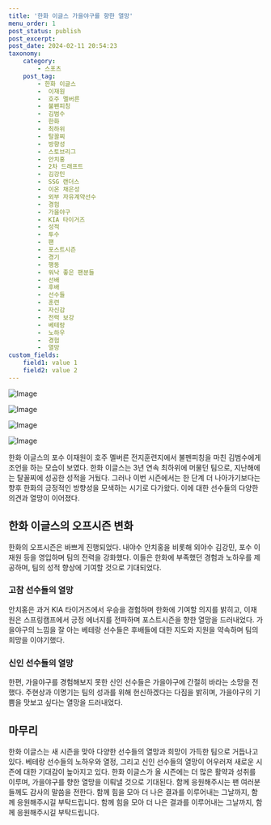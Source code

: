 ```yaml
---
title: '한화 이글스 가을야구를 향한 열망'
menu_order: 1
post_status: publish
post_excerpt: 
post_date: 2024-02-11 20:54:23
taxonomy:
    category:
        - 스포츠
    post_tag:
        - 한화 이글스
        -  이재원
        -  호주 멜버른
        -  불펜피칭
        -  김범수
        -  한화
        -  최하위
        -  탈꼴찌
        -  방향성
        -  스토브리그
        -  안치홍
        -  2차 드래프트
        -  김강민
        -  SSG 랜더스
        -  이온 채은성
        -  외부 자유계약선수
        -  경험
        -  가을야구
        -  KIA 타이거즈
        -  성적
        -  투수
        -  팬
        -  포스트시즌
        -  경기
        -  행동
        -  워낙 좋은 팬분들
        -  선배
        -  후배
        -  선수들
        -  훈련
        -  자신감
        -  전력 보강
        -  베테랑
        -  노하우
        -  경험
        -  열망
custom_fields:
    field1: value 1
    field2: value 2
---
```


![Image](https://imgnews.pstatic.net/image/108/2024/02/11/0003214263_001_20240211181901181.jpg?type=w647)

![Image](https://imgnews.pstatic.net/image/108/2024/02/11/0003214263_002_20240211181901298.jpg?type=w647)

![Image](https://imgnews.pstatic.net/image/108/2024/02/11/0003214263_003_20240211181901331.jpg?type=w647)

![Image](https://imgnews.pstatic.net/image/108/2024/02/11/0003214263_004_20240211181901364.jpg?type=w647)

한화 이글스의 포수 이재원이 호주 멜버른 전지훈련지에서 불펜피칭을 마친 김범수에게 조언을 하는 모습이 보였다. 한화 이글스는 3년 연속 최하위에 머물던 팀으로, 지난해에는 탈꼴찌에 성공한 성적을 거뒀다. 그러나 이번 시즌에서는 한 단계 더 나아가기보다는 향후 한화의 긍정적인 방향성을 모색하는 시기로 다가왔다. 이에 대한 선수들의 다양한 의견과 열망이 이어졌다.
## 한화 이글스의 오프시즌 변화
한화의 오프시즌은 바쁘게 진행되었다. 내야수 안치홍을 비롯해 외야수 김강민, 포수 이재원 등을 영입하며 팀의 전력을 강화했다. 이들은 한화에 부족했던 경험과 노하우를 제공하며, 팀의 성적 향상에 기여할 것으로 기대되었다.
### 고참 선수들의 열망
안치홍은 과거 KIA 타이거즈에서 우승을 경험하며 한화에 기여할 의지를 밝히고, 이재원은 스프링캠프에서 긍정 에너지를 전파하며 포스트시즌을 향한 열망을 드러내었다. 가을야구의 느낌을 잘 아는 베테랑 선수들은 후배들에 대한 지도와 지원을 약속하며 팀의 희망을 이야기했다.
### 신인 선수들의 열망
한편, 가을야구를 경험해보지 못한 신인 선수들은 가을야구에 간절히 바라는 소망을 전했다. 주현상과 이명기는 팀의 성과를 위해 헌신하겠다는 다짐을 밝히며, 가을야구의 기쁨을 맛보고 싶다는 열망을 드러내었다.
## 마무리
한화 이글스는 새 시즌을 맞아 다양한 선수들의 열망과 희망이 가득한 팀으로 거듭나고 있다. 베테랑 선수들의 노하우와 열정, 그리고 신인 선수들의 열망이 어우러져 새로운 시즌에 대한 기대감이 높아지고 있다. 한화 이글스가 올 시즌에는 더 많은 활약과 성취를 이루며, 가을야구를 향한 열망을 이뤄낼 것으로 기대된다. 함께 응원해주시는 팬 여러분들께도 감사의 말씀을 전한다. 함께 힘을 모아 더 나은 결과를 이루어내는 그날까지, 함께 응원해주시길 부탁드립니다. 함께 힘을 모아 더 나은 결과를 이루어내는 그날까지, 함께 응원해주시길 부탁드립니다.
